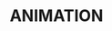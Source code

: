 ---
category: ANIMATION
title: ANIMATION
whole-class: blog-filter5
landing_image: "/assets/img/blog/1_1.png"
class: blogDetail__title5
description: Lorem Ipsum is simply dummy text of the printing and typesetting industry. Lorem Ipsum is simply dummy text of the...
tab: 5
---